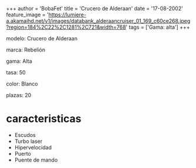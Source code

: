 +++
author = 'BobaFet'
title = 'Crucero de Alderaan'
date = '17-08-2002'
feature_image = 'https://lumiere-a.akamaihd.net/v1/images/databank_alderaancruiser_01_169_c60ce268.jpeg?region=184%2C22%2C1281%2C721&width=768'
tags = ['Gama: alta']
+++
<!--more--> 
modelo: Crucero de Alderaan

marca: Rebelión

gama: Alta

tasa: 50

color: Blanco

plazas: 20

# caracteristicas
* Escudos
* Turbo laser
* Hipervelocidad
* Puerto
* Puente de mando

